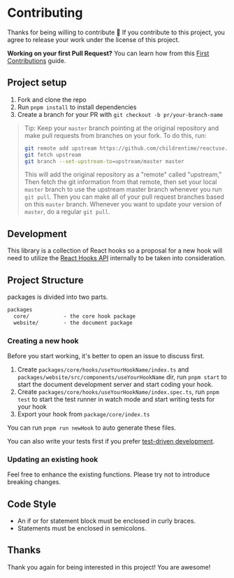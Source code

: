 # Contributing

Thanks for being willing to contribute 🙌 If you contribute to this project, you agree to release your work under the license of this project.

**Working on your first Pull Request?** You can learn how from this [First Contributions](https://github.com/firstcontributions/first-contributions)  guide.

## Project setup

1. Fork and clone the repo
1. Run `pnpm install` to install dependencies
1. Create a branch for your PR with `git checkout -b pr/your-branch-name`

> Tip: Keep your `master` branch pointing at the original repository and make
> pull requests from branches on your fork. To do this, run:
>
> ```sh
> git remote add upstream https://github.com/childrentime/reactuse.git
> git fetch upstream
> git branch --set-upstream-to=upstream/master master
> ```
>
> This will add the original repository as a "remote" called "upstream," Then
> fetch the git information from that remote, then set your local `master`
> branch to use the upstream master branch whenever you run `git pull`. Then you
> can make all of your pull request branches based on this `master` branch.
> Whenever you want to update your version of `master`, do a regular `git pull`.

## Development

This library is a collection of React hooks so a proposal for a new hook will need to utilize the [React Hooks API](https://reactjs.org/docs/hooks-reference.html) internally to be taken into consideration.

## Project Structure

packages is divided into two parts.

``` md
packages
  core/           - the core hook package
  website/        - the document package
```

### Creating a new hook

Before you start working, it's better to open an issue to discuss first.

1. Create `packages/core/hooks/useYourHookName/index.ts` and `packages/website/src/components/useYourHookName` dir, run `pnpm start` to start the document development server and start coding your hook.
2. Create `packages/core/hooks/useYourHookName/index.spec.ts`, run `pnpm test` to start the test runner in watch mode and start writing tests for your hook
3. Export your hook from `package/core/index.ts`

You can run `pnpm run newHook` to auto generate these files.

You can also write your tests first if you prefer [test-driven development](https://en.wikipedia.org/wiki/Test-driven_development).

### Updating an existing hook

Feel free to enhance the existing functions. Please try not to introduce breaking changes.

## Code Style

- An if or for statement block must be enclosed in curly braces.
- Statements must be enclosed in semicolons.

## Thanks

Thank you again for being interested in this project! You are awesome!
